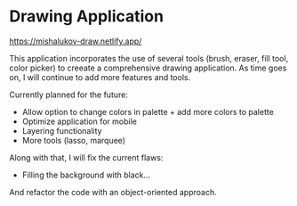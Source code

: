 # Drawing Application

https://mishalukov-draw.netlify.app/

This application incorporates the use of several tools (brush, eraser, fill tool, color picker) to creeate a comprehensive drawing application. As time goes on, I will continue to add more features and tools.

Currently planned for the future:
- Allow option to change colors in palette + add more colors to palette
- Optimize application for mobile
- Layering functionality
- More tools (lasso, marquee)

Along with that, I will fix the current flaws:
- Filling the background with black...

And refactor the code with an object-oriented approach.
